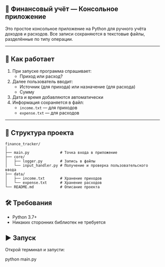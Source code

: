 ## 📘 Финансовый учёт — Консольное приложение

Это простое консольное приложение на Python для ручного учёта доходов и расходов. Все записи сохраняются в текстовые файлы, разделённые по типу операции.

---

## 🚀 Как работает

1. При запуске программа спрашивает:
   - Приход или расход?
2. Далее пользователь вводит:
   - Источник (для прихода) или назначение (для расхода)
   - Сумму
3. Дата и время добавляются автоматически
4. Информация сохраняется в файл:
   - `income.txt` — для приходов
   - `expense.txt` — для расходов

---

## 📂 Структура проекта

```
finance_tracker/
│
├── main.py              # Точка входа в приложение
├── core/
│   ├── logger.py        # Запись в файлы
│   └── input_handler.py # Получение и проверка пользовательского ввода
├── data/
│   ├── income.txt       # Хранение приходов
│   └── expense.txt      # Хранение расходов
└── README.md            # Описание проекта
```

## 🛠 Требования

- Python 3.7+
- Никаких сторонних библиотек не требуется


## ▶️ Запуск

Открой терминал и запусти:

python main.py
